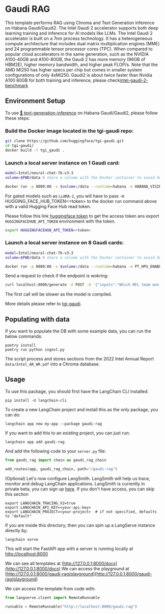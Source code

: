 # Gaudi RAG
This template performs RAG using Chroma and Text Generation Inference on Habana Gaudi/Gaudi2.
The Intel Gaudi 2 accelerator supports both deep learning training and inference for AI models like LLMs. The Intel Gaudi 2 accelerator is built on a 7nm process technology. It has a heterogeneous compute architecture that includes dual matrix multiplication engines (MME) and 24 programmable tensor processor cores (TPC). When compared to popular cloud accelerators in the same generation, such as the NVIDIA A100-40GB and A100-80GB, the Gaudi 2 has more memory (96GB of HBM2E), higher memory bandwidth, and higher peak FLOP/s. Note that the AMD MI250 has higher specs per chip but comes in smaller system configurations of only 4xMI250. Gaudi2 is about twice faster than Nvidia A100 80GB for both training and inference, please check[intel-gaudi-2-benchmark](https://www.databricks.com/blog/llm-training-and-inference-intel-gaudi2-ai-accelerators)

## Environment Setup
To use [🤗 text-generation-inference](https://github.com/huggingface/text-generation-inference) on Habana Gaudi/Gaudi2, please follow these steps:

### Build the Docker image located in the tgi-gaudi repo:
```bash
git clone https://github.com/huggingface/tgi-gaudi.git
cd tgi-gaudi/
docker build -t tgi_gaudi .
```

### Launch a local server instance on 1 Gaudi card:
```bash
model=Intel/neural-chat-7b-v3-3
volume=$PWD/data # share a volume with the Docker container to avoid downloading weights every run

docker run -p 8080:80 -v $volume:/data --runtime=habana -e HABANA_VISIBLE_DEVICES=all -e OMPI_MCA_btl_vader_single_copy_mechanism=none --cap-add=sys_nice --ipc=host tgi_gaudi --model-id $model
```

For gated models such as `LLAMA-2`, you will have to pass -e HUGGING_FACE_HUB_TOKEN=\<token\> to the docker run command above with a valid Hugging Face Hub read token.

Please follow this link [huggingface token](https://huggingface.co/docs/hub/security-tokens) to get the access token ans export `HUGGINGFACEHUB_API_TOKEN` environment with the token.

```bash
export HUGGINGFACEHUB_API_TOKEN=<token> 
```

### Launch a local server instance on 8 Gaudi cards:

```bash
model=Intel/neural-chat-7b-v3-3
volume=$PWD/data # share a volume with the Docker container to avoid downloading weights every run

docker run -p 8080:80 -v $volume:/data --runtime=habana -e PT_HPU_ENABLE_LAZY_COLLECTIVES=true -e HABANA_VISIBLE_DEVICES=all -e OMPI_MCA_btl_vader_single_copy_mechanism=none --cap-add=sys_nice --ipc=host tgi_gaudi --model-id $model --sharded true --num-shard 8
```

Send a request to check if the endpoint is wokring:

```bash
curl localhost:8080/generate -X POST -d '{"inputs":"Which NFL team won the Super Bowl in the 2010 season?","parameters":{"max_new_tokens":128, "do_sample": true}}'   -H 'Content-Type: application/json'
```
The first call will be slower as the model is compiled.

More details please refer to [tgi-gaudi](https://github.com/huggingface/tgi-gaudi/blob/v1.2-release/README.md).


## Populating with data

If you want to populate the DB with some example data, you can run the below commands:
```shell
poetry install
poetry run python ingest.py
```

The script process and stores sections from the 2022 Intel Annual Report `data/Intel_AR_WR.pdf` into a Chroma database.

## Usage

To use this package, you should first have the LangChain CLI installed:

```shell
pip install -U langchain-cli
```

To create a new LangChain project and install this as the only package, you can do:

```shell
langchain app new my-app --package gaudi-rag
```

If you want to add this to an existing project, you can just run:

```shell
langchain app add gaudi-rag
```

And add the following code to your `server.py` file:
```python
from gaudi_rag import chain as gaudi_rag_chain

add_routes(app, gaudi_rag_chain, path="/gaudi-rag")
```

(Optional) Let's now configure LangSmith. LangSmith will help us trace, monitor and debug LangChain applications. LangSmith is currently in private beta, you can sign up [here](https://smith.langchain.com/). If you don't have access, you can skip this section

```shell
export LANGCHAIN_TRACING_V2=true
export LANGCHAIN_API_KEY=<your-api-key>
export LANGCHAIN_PROJECT=<your-project>  # if not specified, defaults to "default"
```

If you are inside this directory, then you can spin up a LangServe instance directly by:

```shell
langchain serve
```

This will start the FastAPI app with a server is running locally at 
[http://localhost:8000](http://localhost:8000)

We can see all templates at [http://127.0.0.1:8000/docs](http://127.0.0.1:8000/docs)
We can access the playground at [http://127.0.0.1:8000/gaudi-rag/playground](http://127.0.0.1:8000/gaudi-rag/playground)

We can access the template from code with:

```python
from langserve.client import RemoteRunnable

runnable = RemoteRunnable("http://localhost:8000/gaudi-rag")
```

